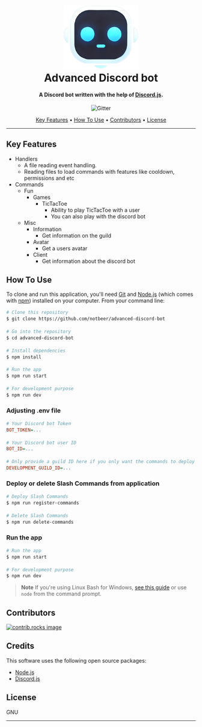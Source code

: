 
<h1 align="center">
  <br>
  <a href="https://github.com/notbeer/advanced-discord-bot"><img src="images/logo.png" alt="Markdownify" width="200"></a>
  <br>
  Advanced Discord bot
  <br>
</h1>

<h4 align="center">A Discord bot written with the help of <a href="https://discord.js.org" target="_blank">Discord.js</a>.</h4>

<p align="center">
  <img src="https://badge.fury.io/js/discord.js.svg" alt="Gitter">
</p>

<p align="center">
  <a href="#key-features">Key Features</a> •
  <a href="#how-to-use">How To Use</a> •
  <a href="#contributors">Contributors</a> •
  <a href="#license">License</a>
</p>

---

<!-- ![screenshot](https://raw.githubusercontent.com/amitmerchant1990/electron-markdownify/master/app/img/markdownify.gif) -->

## Key Features

* Handlers
  - A file reading event handling.
  - Reading files to load commands with features like cooldown, permissions and etc
* Commands
  - Fun
    - Games
      - TicTacToe
        - Ability to play TicTacToe with a user
        - You can also play with the discord bot
  - Misc
    - Information
      - Get information on the guild
    - Avatar
      - Get a users avatar
    - Client
      - Get information about the discord bot
  

## How To Use

To clone and run this application, you'll need [Git](https://git-scm.com) and [Node.js](https://nodejs.org/en/download/) (which comes with [npm](http://npmjs.com)) installed on your computer. From your command line:

```bash
# Clone this repository
$ git clone https://github.com/notbeer/advanced-discord-bot

# Go into the repository
$ cd advanced-discord-bot

# Install dependencies
$ npm install

# Run the app
$ npm run start

# For development purpose
$ npm run dev
```
### Adjusting .env file
```ini
# Your Discord bot Token
BOT_TOKEN=...

# Your Discord bot user ID
BOT_ID=...

# Only provide a guild ID here if you only want the commands to deploy to that guild or else keep it empty
DEVELOPMENT_GUILD_ID=...
```

### Deploy or delete Slash Commands from application
```bash
# Deploy Slash Commands
$ npm run register-commands

# Delete Slash Commands
$ npm run delete-commands
```
### Run the app
```bash
# Run the app
$ npm run start

# For development purpose
$ npm run dev
```

> **Note**
> If you're using Linux Bash for Windows, [see this guide](https://www.howtogeek.com/261575/how-to-run-graphical-linux-desktop-applications-from-windows-10s-bash-shell/) or use `node` from the command prompt.

## Contributors
<a href="https://github.com/notbeer/advanced-discord-bot/graphs/contributors">
  <img src="https://contrib.rocks/image?repo=notbeer/advanced-discord-bot" alt="contrib.rocks image" />
</a>

## Credits

This software uses the following open source packages:

- [Node.js](https://nodejs.org/)
- [Discord.js](https://discord.js.org)

## License

GNU

---
